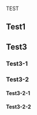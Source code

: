 TEST

<!-- START doctoc -->
<!-- param::isFolding::false:: -->
<!-- param::entryPrefix::-:: -->
<!-- param::test::test:: -->
<!-- END doctoc -->

## Test1
## Test3
### Test3-1
### Test3-2
#### Test3-2-1
#### Test3-2-2
